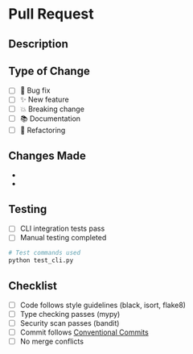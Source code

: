 # Pull Request

## Description
<!-- Brief description of changes -->

## Type of Change
- [ ] 🐛 Bug fix
- [ ] ✨ New feature  
- [ ] 💥 Breaking change
- [ ] 📚 Documentation
- [ ] 🔧 Refactoring

## Changes Made
<!-- List key changes -->
- 
- 

## Testing
- [ ] CLI integration tests pass
- [ ] Manual testing completed

```bash
# Test commands used
python test_cli.py
```

## Checklist
- [ ] Code follows style guidelines (black, isort, flake8)
- [ ] Type checking passes (mypy)
- [ ] Security scan passes (bandit)
- [ ] Commit follows [Conventional Commits](https://www.conventionalcommits.org/)
- [ ] No merge conflicts
